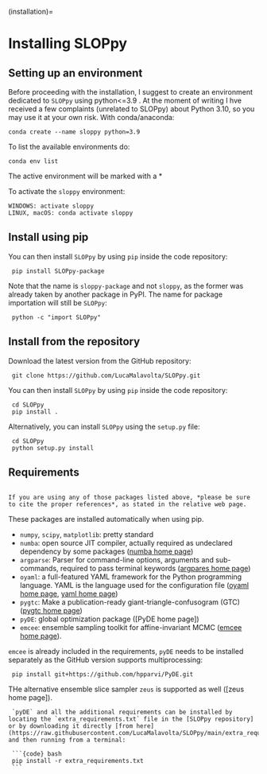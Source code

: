 (installation)=

# Installing SLOPpy

## Setting up an environment

Before proceeding with the installation, I suggest to create an environment dedicated to `SLOPpy` using python\<=3.9 .  At the moment of writing I hve received a few complaints (unrelated to SLOPpy) about Python 3.10, so you may use it at your own risk.
With conda/anaconda:

```{code} bash
conda create --name sloppy python=3.9
```

To list the available environments do:

```{code} bash
conda env list
```

The active environment will be marked with a \*

To activate the `sloppy` environment:

```{code} bash
WINDOWS: activate sloppy
LINUX, macOS: conda activate sloppy
```

## Install using pip

You can then install `SLOPpy` by using `pip` inside the code repository:

```{code} bash
 pip install SLOPpy-package
```

Note that the name is  `sloppy-package` and not  `sloppy`, as the former was already taken by another package in PyPI. The name for package importation will still be `SLOPpy`:

```{code} bash
 python -c "import SLOPpy"
```

## Install from the repository

Download the latest version from the GitHub repository:

```{code} bash
 git clone https://github.com/LucaMalavolta/SLOPpy.git
```

You can then install `SLOPpy` by using `pip` inside the code repository:

```{code} bash
 cd SLOPpy
 pip install .
```

Alternatively, you can install `SLOPpy` using the `setup.py` file:

```{code} bash
 cd SLOPpy
 python setup.py install
```

## Requirements

```{admonition} Give people credit for their work

If you are using any of those packages listed above, *please be sure to cite the proper references*, as stated in the relative web page.
```

These packages are installed automatically when using pip.

- `numpy`, `scipy`, `matplotlib`: pretty standard
- `numba`: open source JIT compiler, actually required as undeclared dependency by some packages ([numba home page])
- `argparse`: Parser for command-line options, arguments and sub-commands, required to pass terminal keywords ([argpares home page])
- `oyaml`: a full-featured YAML framework for the Python programming language.  YAML is the language used for the configuration file ([oyaml home page], [yaml home page])
- `pygtc`: Make a publication-ready giant-triangle-confusogram (GTC) ([pygtc home page])
- `pyDE`: global optimization package ([PyDE home page])
- `emcee`: ensemble sampling toolkit for affine-invariant MCMC ([emcee home page]).

`emcee` is already included in the requirements, `pyDE` needs to be installed separately as the GitHub version supports multiprocessing:

```{code} bash
 pip install git+https://github.com/hpparvi/PyDE.git
```

THe alternative ensemble slice sampler `zeus` is supported as well ([zeus home page]).

````{tip}
 `pyDE` and all the additional requirements can be installed by locating the `extra_requirements.txt` file in the [SLOPpy repository] or by downloading it directly [from here](https://raw.githubusercontent.com/LucaMalavolta/SLOPpy/main/extra_requirements.txt) and then running from a terminal:

 ```{code} bash
 pip install -r extra_requirements.txt
 ```

````

[extra_requirements.txt]: https://github.com/LucaMalavolta/SLOPpy/blob/main/extra_requirements.txt

[SLOPpy repository]: https://github.com/LucaMalavolta/SLOPpy

[numba home page]: https://numba.pydata.org/
[pygtc home page]: https://pygtc.readthedocs.io/
[argpares home page]: https://docs.python.org/3/library/argparse.html
[oyaml home page]: https://pypi.org/project/oyaml/
[yaml home page]: https://yaml.org/
[emcee home page]: https://emcee.readthedocs.io/
[h5py home page]: http://docs.h5py.org/
[PyAstronomy home page]: https://pyastronomy.readthedocs.io/

